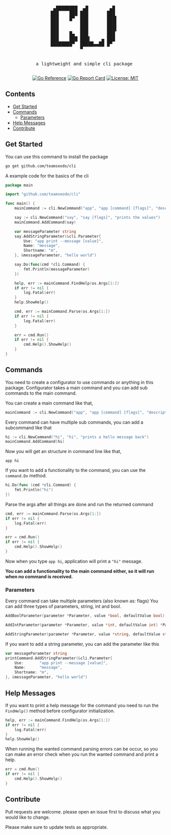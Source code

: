 
<div align="center">
<pre>
 ▄████████  ▄█        ▄█  
███    ███ ███       ███  
███    █▀  ███       ███▌ 
███        ███       ███▌ 
███        ███       ███▌ 
███    █▄  ███       ███  
███    ███ ███▌    ▄ ███  
████████▀  █████▄▄██ █▀   
           ▀              
                    


a lightweight and simple cli package
</pre>
[![Go Reference](https://pkg.go.dev/badge/github.com/teamseodo/cli.svg)](https://pkg.go.dev/github.com/teamseodo/cli)
[![Go Report Card](https://goreportcard.com/badge/github.com/teamseodo/cli)](https://goreportcard.com/report/github.com/teamseodo/cli)
[![License: MIT](https://img.shields.io/badge/License-MIT-yellow.svg)](https://opensource.org/licenses/MIT)
</div>


## Contents
- [Get Started](#Get-Started)
- [Commands](#Commands)
    - [Parameters](#Parameters)
- [Help Messages](#Help-Messages)
- [Contribute](#Contribute)

## Get Started

You can use this command to install the package
```bash
go get github.com/teamseodo/cli
```

A example code for the basics of the cli
```go
package main

import "github.com/teamseodo/cli"

func main() {
    mainCommand := cli.NewCommand("app", "app [command] [flags]", "description about the app")

    say := cli.NewCommand("say", "say [flags]", "prints the values")
    mainCommand.AddCommand(say)

    var messageParameter string
    say.AddStringParameter(&cli.Parameter{
        Use: "app print --message [value]",
        Name: "message",
        Shortname: "m",
    }, &messageParameter, "hello world")

    say.Do(func(cmd *cli.Command) {
        fmt.Println(messageParameter)
    })

    help, err := mainCommand.FindHelp(os.Args[1:])
    if err != nil {
        log.Fatal(err)
    }
    help.ShowHelp()

    cmd, err := mainCommand.Parse(os.Args[1:])
    if err != nil {
        log.Fatal(err)
    }

    err = cmd.Run()
    if err != nil {
        cmd.Help().ShowHelp()
    }
}
```

## Commands
You need to create a configurator to use commands or anything in this package. Configurator takes a main command and you can add sub commands to the main command. 

You can create a main command like that,
```go
mainCommand := cli.NewCommand("app", "app [command] [flags]", "description about the app")
```

Every command can have multiple sub commands, you can add a subcommand like that
```go
hi := cli.NewCommand("hi", "hi", "prints a hello message back")
mainCommand.AddCommand(hi)
```
Now you will get an structure in command line like that,
```shell
app hi
```

If you want to add a functionality to the command, you can use the `command.Do` method.
```go
hi.Do(func (cmd *cli.Command) {
    fmt.Println("hi")
})
```
Parse the args after all things are done and run the returned command
```go
cmd, err := mainCommand.Parse(os.Args[1:])
if err != nil {
    log.Fatal(err)
}

err = cmd.Run()
if err != nil {
    cmd.Help().ShowHelp()
}
```
Now when you type `app hi`, application will print a `"hi"` message.

**You can add a functionality to the main command either, so it will run when no command is received.**

### Parameters
Every command can take multiple parameters (also known as: flags)
You can add three types of parameters, string, int and bool.

```go
AddBoolParameter(parameter *Parameter, value *bool, defaultValue bool) *Parameter

AddIntParameter(parameter *Parameter, value *int, defaultValue int) *Parameter

AddStringParameter(parameter *Parameter, value *string, defaultValue string) *Parameter
```

If you want to add a string parameter, you can add the parameter like this
```go
var messageParameter string
printCommand.AddStringParameter(&cli.Parameter{
	Use:       "app print --message [value]",
	Name:      "message",
	Shortname: "m",
}, &messageParameter, "hello world")
```

## Help Messages
If you want to print a help message for the command you need to run the `FindHelp()` method before configurator initialization.
```go
help, err := mainCommand.FindHelp(os.Args[1:])
if err != nil {
    log.Fatal(err)
}
help.ShowHelp()
```
When running the wanted command parsing errors can be occur, so you can make an error check when you run the wanted command and print a help.
```go
err = cmd.Run()
if err != nil {
    cmd.Help().ShowHelp()
}
```
## Contribute
Pull requests are welcome. please open an issue first to discuss what you would like to change.

Please make sure to update tests as appropriate.
